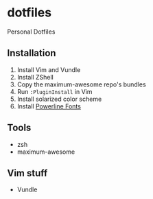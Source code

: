 # dotfiles
Personal Dotfiles

## Installation
1. Install Vim and Vundle
2. Install ZShell
3. Copy the maximum-awesome repo's bundles
4. Run `:PluginInstall` in Vim
5. Install solarized color scheme
6. Install [Powerline Fonts](https://github.com/powerline/fonts)

## Tools
* zsh
* maximum-awesome

## Vim stuff
* Vundle
